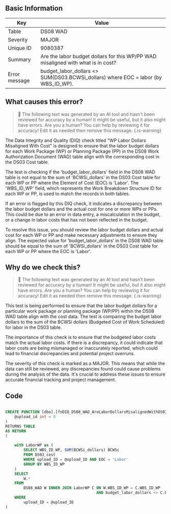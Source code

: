 ## Basic Information
| Key         | Value          |
|-------------|----------------|
| Table       | DS08 WAD |
| Severity    | MAJOR |
| Unique ID   | 9080387   |
| Summary     | Are the labor budget dollars for this WP/PP WAD misaligned with what is in cost? |
| Error message | budget_labor_dollars <> SUM(DS03.BCWSi_dollars) where EOC = labor (by WBS_ID_WP). |

## What causes this error?

> :robot: The following text was generated by an AI tool and hasn't been reviewed for accuracy by a human! It might be useful, but it also might have errors. Are you a human? You can help by reviewing it for accuracy! Edit it as needed then remove this message.
{.is-warning}

The Data Integrity and Quality (DIQ) check titled "WP Labor Dollars Misaligned With Cost" is designed to ensure that the labor budget dollars for each Work Package (WP) or Planning Package (PP) in the DS08 Work Authorization Document (WAD) table align with the corresponding cost in the DS03 Cost table.

The test is checking if the 'budget_labor_dollars' field in the DS08 WAD table is not equal to the sum of 'BCWSi_dollars' in the DS03 Cost table for each WP or PP where the Element of Cost (EOC) is 'Labor'. The 'WBS_ID_WP' field, which represents the Work Breakdown Structure ID for each WP or PP, is used to match the records in both tables.

If an error is flagged by this DIQ check, it indicates a discrepancy between the labor budget dollars and the actual cost for one or more WPs or PPs. This could be due to an error in data entry, a miscalculation in the budget, or a change in labor costs that has not been reflected in the budget. 

To resolve this issue, you should review the labor budget dollars and actual cost for each WP or PP and make necessary adjustments to ensure they align. The expected value for 'budget_labor_dollars' in the DS08 WAD table should be equal to the sum of 'BCWSi_dollars' in the DS03 Cost table for each WP or PP where the EOC is 'Labor'.
## Why do we check this?

> :robot: The following text was generated by an AI tool and hasn't been reviewed for accuracy by a human! It might be useful, but it also might have errors. Are you a human? You can help by reviewing it for accuracy! Edit it as needed then remove this message.
{.is-warning}

This test is being performed to ensure that the labor budget dollars for a particular work package or planning package (WP/PP) within the DS08 WAD table align with the cost data. The test is comparing the budget labor dollars to the sum of the BCWSi dollars (Budgeted Cost of Work Scheduled) for labor in the DS03 table. 

The importance of this check is to ensure that the budgeted labor costs match the actual labor costs. If there is a discrepancy, it could indicate that labor costs are being mismanaged or inaccurately reported, which could lead to financial discrepancies and potential project overruns. 

The severity of this check is marked as a MAJOR. This means that while the data can still be reviewed, any discrepancies found could cause problems during the analysis of the data. It's crucial to address these issues to ensure accurate financial tracking and project management.
## Code

```sql

CREATE FUNCTION [dbo].[fnDIQ_DS08_WAD_AreLaborDollarsMisalignedWithDS03WP] (
	@upload_id int = 0
)
RETURNS TABLE
AS RETURN
(
	
	with LaborWP as (
		SELECT WBS_ID_WP, SUM(BCWSi_dollars) BCWSc
		FROM DS03_cost
		WHERE upload_ID = @upload_ID AND EOC = 'Labor'
		GROUP BY WBS_ID_WP
	)
	SELECT 
		W.*
	FROM
		DS08_WAD W INNER JOIN LaborWP C ON W.WBS_ID_WP = C.WBS_ID_WP 
										AND budget_labor_dollars <> C.BCWSc
	WHERE
		upload_ID = @upload_ID  
)
```
